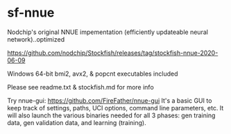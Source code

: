 # sf-nnue
Nodchip's original NNUE impementation (efficiently updateable neural network)..optimized

https://github.com/nodchip/Stockfish/releases/tag/stockfish-nnue-2020-06-09

Windows 64-bit bmi2, avx2, & popcnt executables included

Please see
readme.txt &
stockfish.md
for more info

Try nnue-gui:
https://github.com/FireFather/nnue-gui
It's a basic GUI to keep track of settings, paths, UCI options, command line parameters, etc.
It will also launch the various binaries needed for all 3 phases: gen training data, gen validation data, and learning (training).
